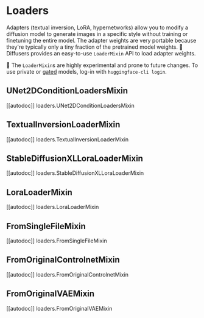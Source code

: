 <!--Copyright 2023 The HuggingFace Team. All rights reserved.

Licensed under the Apache License, Version 2.0 (the "License"); you may not use this file except in compliance with
the License. You may obtain a copy of the License at

http://www.apache.org/licenses/LICENSE-2.0

Unless required by applicable law or agreed to in writing, software distributed under the License is distributed on
an "AS IS" BASIS, WITHOUT WARRANTIES OR CONDITIONS OF ANY KIND, either express or implied. See the License for the
specific language governing permissions and limitations under the License.
-->

# Loaders

Adapters (textual inversion, LoRA, hypernetworks) allow you to modify a diffusion model to generate images in a specific style without training or finetuning the entire model. The adapter weights are very portable because they're typically only a tiny fraction of the pretrained model weights. 🤗 Diffusers provides an easy-to-use `LoaderMixin` API to load adapter weights.

<Tip warning={true}>

🧪 The `LoaderMixin`s are highly experimental and prone to future changes. To use private or [gated](https://huggingface.co/docs/hub/models-gated#gated-models) models, log-in with `huggingface-cli login`.

</Tip>

## UNet2DConditionLoadersMixin

[[autodoc]] loaders.UNet2DConditionLoadersMixin

## TextualInversionLoaderMixin

[[autodoc]] loaders.TextualInversionLoaderMixin

## StableDiffusionXLLoraLoaderMixin

[[autodoc]] loaders.StableDiffusionXLLoraLoaderMixin

## LoraLoaderMixin

[[autodoc]] loaders.LoraLoaderMixin

## FromSingleFileMixin

[[autodoc]] loaders.FromSingleFileMixin

## FromOriginalControlnetMixin

[[autodoc]] loaders.FromOriginalControlnetMixin

## FromOriginalVAEMixin

[[autodoc]] loaders.FromOriginalVAEMixin
